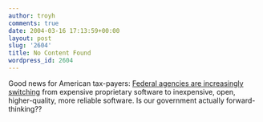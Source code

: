 ```yaml
---
author: troyh
comments: true
date: 2004-03-16 17:13:59+00:00
layout: post
slug: '2604'
title: No Content Found
wordpress_id: 2604
---
```


Good news for American tax-payers: [Federal agencies are increasingly switching](http://www.govexec.com/dailyfed/0304/031504td1.htm) from expensive proprietary software to inexpensive, open, higher-quality, more reliable software. Is our government actually forward-thinking??
